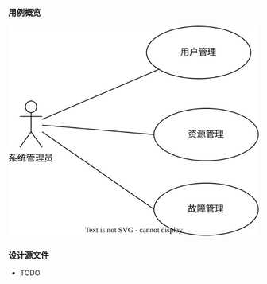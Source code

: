 ### 用例概览
![用例概览](../../../business/_media/usecase-overview/usecase-admin-overview.svg)


### 设计源文件
- TODO